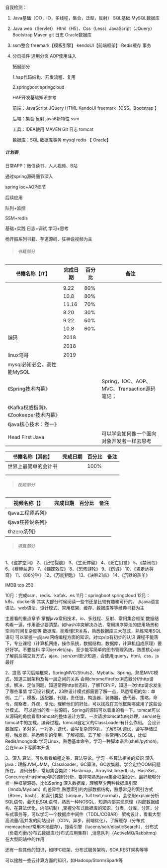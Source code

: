 



自我检测：

1. Java基础（OO，IO，多线程，集合，泛型，反射）  SQL基础   MySQL数据库

2.  Java web（Servlet）   Html（H5）、Css（Less）JavaScript（JQuery） Bootstrap   Maven  git  日志     Oracle数据库

3. ssm整合  freemark【模板引擎】  kendoUI【前端框架】   Redis缓存  事务  

   

4. 分页插件  通用分页  AOP使用注入

   

   拓展部分

   1.hap代码结构、开发流程、复用

   2.springboot  springcloud

   

   HAP开发基础知识参考
   
   前端：JavaScript  JQuery   HTML   KendoUI  freemark【CSS、Bootstrap   】
   
   后端：集合  反射   java8新特性  ssm  
   
   工具：IDEA使用  MAVEN  Git  日志  tomcat
   
   数据库：SQL  数据库事务    mysql   redis   【 Oracle】
   
   
   
   

##### 计划表

日常APP：微信读书、人人视频、B站

通过spring源码细节深入

spring ioc+AOP细节

后续应用

队列+监控

SSM+redis

基础+实践 日志+调试  学习+思考

杨开振系列书籍、芋道源码、狂神说视频为主

> ###### 书籍部分

| 书籍名称【IT】                           | 完成日期 | 百分比 | 备注                                         |
| ---------------------------------------- | -------- | ------ | -------------------------------------------- |
|                                          |          |        |                                              |
|                                          | 9.22     | 80%    |                                              |
|                                          | 10.8     | 80%    |                                              |
|                                          | 11.16    | 70%    |                                              |
|                                          | 8.20     | 30%    |                                              |
|                                          | 9.22     | 60%    |                                              |
|                                          | 10.8     | 60%    |                                              |
| 编码                                     | 2018     |        |                                              |
|                                          | 2018     |        |                                              |
| linux鸟哥                                | 2019     |        |                                              |
| mysql必知必会、高性能MySQL               |          |        |                                              |
| 《Spring技术内幕》                       |          |        | Spring，IOC、AOP、MVC、Transaction源码笔记； |
|                                          |          |        |                                              |
| 《Kafka权威指南》、《Zookeeper技术内幕》 |          |        |                                              |
| 《java核心技术：卷一》                   |          |        |                                              |
| Head First Java                          |          |        | 可以学会如何像一个面向对象开发者一样去思考   |







| 书籍名称【其他】     | 完成日期 | 百分比 | 备注 |
| -------------------- | -------- | ------ | ---- |
| 世界上最简单的会计书 |          | 100%   |      |
|                      |          |        |      |
|                      |          |        |      |



> ###### 视频部分



| 视频名称【】       | 完成日期 | 百分比 | 备注 |
| ------------------ | -------- | ------ | ---- |
| 《java工程师系列》 |          |        |      |
| 《java狂神说系列》 |          |        |      |
| 《hzero系列》      |          |        |      |



> ###### 项目部分



1、《盗梦空间》
 2、《记忆裂痕》
 3、《生死停留》
 4、《死亡幻觉》
 5、《禁闭岛》
 6、《穆赫兰道》
 7、《蝴蝶效应》
 8、《恐怖游轮》
 9、《伤城》
 10、《盗走达芬奇》
 11、《88分钟》
 12、《万能钥匙》
 13、《决胜21点》
 14、《沉默的羔羊》

IMDB top 250



10月：完成ssm、redis、kafak、es
11月：springboot  springcloud
12月：k8s、docker等
其实大部分时候阅读一些书还是比较有趣和可行的。
从java语言语法、web语法、设计模式、常用框架、缓存、数据库等等经典书籍为主

主要看的重点章节
掌握java常用技术，io、多线程、反射、常用集合框架
数据结构看一遍，作用至少要清楚。如hash冲突解决办法，常用排序算法的应用场景和空间/时间复杂度等
数据库，能看懂ER关系，熟悉数据库三大范式，熟练常用SQL语句
可以掌握一点java网络编程方面的知识，对tcp/ip有初步的认识
课程不能落下，专业课程（计算机网络，操作系统，数据结构，数据库，计算机组成原理）要好好学。不要挂科
学习servlet/jsp，至少能写简单的图书管理系统，熟悉核心api
了解前后端交互方式，ajax、json/xml至少知道，会使用jquery，html，css，js最好

2、提高
学习后端框架，SpringMVC/Struts2、Mybatis、Spring，熟悉MVC模式，知道三层架构及每一层之间的关系
会用chrome/firefox浏览器分析http请求，解决、定位问题。知道常用http状态码，了解TCP/IP，知道一次http请求发生了哪些事情
学习设计模式，23种设计模式都需要了解一点，熟悉常用的如：单例，工厂，模板，适配器，代理，责任链，构造器，装饰器，迭代器，策略，命令，观察者，外观，享元。理解他们的好处，可以找找在其他框架哪些用了这些设计模式。
可以适当的看一些源码，Spring的源码可以着重的看一下。tomcat可以从源码的角度看看tomcat的整体设计方案，一次请求tomcat如何处理，servlet在tomcat中的加载，编译过程。tomcat自定义的ClassLoader有什么作用。
会设计数据库，多对多，一对多，迭代，会写复杂的SQL，了解SQL调优，会写存储过程，触发器。熟悉索引的使用，了解视图。去了解一些常用NOSQL，比如Redis/mongodb
学习Linux，熟悉基本命令，学习一种脚本语言(shell/python)。会在linux下写脚本开发

3、深入
算法，可以看看编程之美，算法导论。学习一些算法相关的知识
深入java：理解JVM,JMM，Classloader，GC算法，GC收集器。学会定位OOM问题所在。
源码分析，常用集合类如：Hashmap，Arraylist,linkedList，HashSet，ConcurrentHashmap等的源码分析，要非常熟悉java集合框架设计。最好能够分析一种框架源码，比如Spring
深入数据库，理解至少两种数据库引擎（Inndb/Mysiam）的差异性,熟悉索引的内部数据结构，熟悉常见的索引方式（Btree，hash），和索引类型（unique，full text,normal），会使用explain分析SQL语句，会优化SQL语句，熟悉一种NOSQL，知道内部实现原理（内部数据结构，在算法优化，内部机制）,掌握分布式数据库的知识，分表，分库，分区，分布式事务等，可以学习一个数据库中间件（TDDL/COBAR）
架构设计，看看大型高流量/高并发的网站设计（CDN，异步，前端优化），了解缓存（分布式memcached/常用本地缓存），搜索引擎（lucene/solr/elasticSearch），分布式（负载均衡/分布式数据库/分布式应用集群）,消息队列（ActiveMQ/Rabbitmq）在大型网站中的作用

还有一些其他的知识，如RPC框架，分布式服务架构，SOA,REST架构等等

可以接触一些云计算方面的知识，如Hadoop/Storm/Spark等